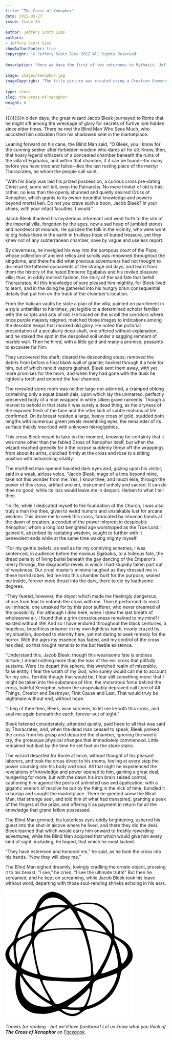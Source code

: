 ```yaml
---
title: "The Cross of Xenophor"
date: 2022-03-27
issue: Issue 29

author: Jeffery Scott Sims
authors:
- Jeffery Scott Sims
showAuthorFooter: true
copyright: '© Jeffery Scott Sims 2022 All Rights Reserved'

description: "Here we have the first of two returnees to Mythaxis. Jeffery Scott Sims graced i23 with an entertaining blend of the noirish detective and Lovecraftian occult. This time he offers something shorter, but no less sinister: another yarn of seekers after esoteric knowledge not meant for human ken, once again delivered in a classic style."

image: images/Xenophor.jpg
imageCopyright: "The title picture was created using a Creative Commons image courtesy of [ntnvnc](https://pixabay.com/photos/art-desktop-spiral-nature-pattern-3257095/) - many thanks."

type: stock
slug: the-cross-of-xenophor
weight: 6
---
```


{{<glyph>}}I{{</glyph>}}n olden days, the great wizard Jacob Bleek journeyed to Rome that he might sift among the wreckage of glory for secrets of furtive lore hidden since elder times. There he met the Blind Man Who Sees Much, who accosted him unbidden from his shadowed seat in the marketplace.

Leaning forward on his cane, the Blind Man said, “O Bleek, you I know for the cunning seeker after forbidden wisdom who dares all for all. Know, then, that hoary legend whispers of a concealed chamber beneath the ruins of the villa of Egabalus, and within that chamber, if it can be found—for many before you have tried and failed—lies the last resting place of the martyr Thoracrates, he whom the people call saint.

“With his body was laid his prized possession, a curious cross pre-dating Christ and, some will tell, even the Patriarchs. No mere trinket of old is this; rather, no less than the openly shunned and quietly desired Cross of Xenophor, which grants to its owner bountiful knowledge and powers beyond mortal ken. Do not you crave such a boon, Jacob Bleek? In your shoes, with your intact faculties, I would.”

Jacob Bleek thanked his mysterious informant and went forth to the site of the imperial villa, forgotten by the ages, now a sad heap of jumbled stones and nondescript mounds. He quizzed the folk in the vicinity, who were wont to dig holes there in the earth in fruitless hope of buried treasure, yet they knew not of any subterranean chamber, save by vague and useless report.

By cleverness, he inveigled his way into the pompous court of the Pope, whose collection of ancient relics and scrolls was renowned throughout the kingdoms, and there he did what previous adventurers had not thought to do: read the tattered documents of the strange old days, and learn from them the history of the hated Emperor Egabalus and his reviled pleasure villa; thus, in oddly indirect fashion, the story of the sad fate that befell Thoracrates. All this knowledge of yore pleased him mightily, for Bleek lived to learn, and in the doing he gathered into his hungry brain consequential details that put him on the track of the chamber’s location.

From the Vatican vaults he stole a plan of the villa, painted on parchment in a style unfamiliar to his times, yet legible to a determined scholar familiar with the scripts and arts of old. He traced on the scroll the corridors where once purple majesty reigned, matched those images to indications among the desolate heaps that mocked old glory. He noted the pictorial presentation of a peculiarly deep shaft, one offered without explanation, and he staked the spot in the despoiled soil under a sagging remnant of marble wall. Then he hired, with a little gold and many a promise, peasants to excavate for him.

They uncovered the shaft; cleared the descending steps; removed the debris from before a final blank wall of granite; hacked through it a hole for him, out of which rancid vapors gushed. Bleek sent them away, with yet more promises for the morn, and when they had gone with the dusk he lighted a torch and entered the foul chamber.

The revealed stone room was neither large nor adorned, a cramped oblong containing only a squat basalt dais, upon which lay the unmarred, perfectly preserved body of a man wrapped in white silken grave raiments. Though a marvel to behold in that state it was surely a dead thing, as the dryness of the exposed flesh of the face and the utter lack of subtle motions of life confirmed. On its breast resided a large, heavy cross of gold, studded both lengths with numerous green jewels resembling eyes, the remainder of its surface thickly inscribed with unknown hieroglyphics.

This cross Bleek meant to take on the moment, knowing for certainty that it was none other than the fabled Cross of Xenophor itself, but when the wizard reached greedily for it the corpse suddenly threw off the wrappings from about its arms, clutched firmly at the cross and rose to a sitting position with astonishing vitality.

The mortified man opened haunted dark eyes and, gazing upon his visitor, said in a weak, airless voice, “Jacob Bleek, mage of a time beyond mine, take not this wonder from me. Yes, I know thee, and much else, through the power of this cross, artifact ancient, instrument unholy and sacred. It can do thee no good, while its loss would leave me in despair. Harken to what I tell thee.

“In life, while I dedicated myself to the foundation of the Church, I was also truly a man like thee, given to weird humors and unslakable lust for arcane wisdom. This drove me to seek this cross, fabricated by inhuman hands at the dawn of creation, a conduit of the power inherent in despicable Xenophor, whom a long lost benighted age worshipped as the True Lord. I gained it, absorbed its radiating wisdom, sought to further with it benevolent ends while at the same time waxing mighty myself.

“For my gentle beliefs, as well as for my conniving schemes, I was sentenced, in audience before the noxious Egabalus, to a hideous fate, the dread penalty of living burial beneath the gay dancing of the Emperor’s merry throngs, the disgraceful revels in which I had stupidly taken part out of weakness. Our cruel master’s minions laughed as they dressed me in these horrid robes, led me into this chamber built for the purpose, sealed me inside, forever more thrust into the dark, there to die by loathsome degrees.

“They feared, however, the object which made me fleetingly dangerous, chose from fear to entomb the cross with me. Then it performed its most evil miracle, one unasked for by this poor sufferer, who never dreamed of the possibility. For although I died here, when I drew the last breath of wholesome air, I found that a grim consciousness remained to my mind! I existed without life! And so I have endured throughout the black centuries, a hopeless, breathless prisoner in my own lightless tomb, nearly crazed by my situation, doomed to eternity here, yet not daring to seek remedy for the horror. With the ages my essence has faded, and my control of the cross has died, so that nought remains to me but feeble existence.

“Understand this, Jacob Bleek: though this wearisome fate is endless torture, I dread nothing more than the loss of the evil cross that pitifully sustains. Were I to depart this sphere, this wretched realm of miserable, false entity, I fear the wrath of my God, who surely would call me to account for my sins. Terrible though that would be, I fear still something more: that I might be taken into the substance of Him, the monstrous force behind the cross, baleful Xenophor, whom the unspeakably depraved call Lord of All Things, Creator and Destroyer, First Cause and Last. That would truly be nightmare without end, without hope.

“I beg of thee then, Bleek, wise sorcerer, to let me lie with this cross, and seal me again beneath the earth, forever out of sight.”

Bleek listened considerately, attended quietly, paid heed to all that was said by Thoracrates, and, when the dead man ceased to speak, Bleek yanked the cross from his grasp and departed the chamber, ignoring the woeful cry, the grotesque physical changes that immediately commenced. Little remained but dust by the time he set foot on the stone stairs.

The wizard departed for Rome at once, without thought of his peasant laborers, and took the cross direct to his rooms, feeling at every step the power coursing into his body and soul. All that night he experienced the revelations of knowledge and power opened to him, gaining a great deal, hungering for more, but with the dawn his iron brain seized control, cautioning him against the perils of unlimited use and application; with a gigantic wrench of resolve he put by the thing in the nick of time, bundled it in burlap and sought the marketplace. There he greeted anew the Blind Man, that strange seer, and told him of what had transpired, granting a peek of the fingers at the prize, and offering it as payment in return for all the knowledge that grand fellow possessed.

The Blind Man grinned, his lusterless eyes oddly brightening, ushered his guest into the shut-in alcove where he lived, and there they did the deal. Bleek learned that which would carry him onward to freshly rewarding adventures, while the Blind Man acquired that which would give him every kind of sight, including, he hoped, that which he most lacked.

“They have esteemed and honored me,” he said, as he took the cross into his hands. “Now they will obey me.”

The Blind Man sighed dreamily, lovingly cradling the ornate object, pressing it to his breast. “I see,” he cried, “I see the ultimate truth!” But then he screamed, and he kept on screaming, while Jacob Bleek took his leave without word, departing with those soul-rending shrieks echoing in his ears.

![Orbit-lrg](images/Orbit.svg)

*Thanks for reading - but we'd love feedback! Let us know what you think of **The Cross of Xenophor** on [Facebook](https://www.facebook.com/MythaxisMagazine/posts/).*
